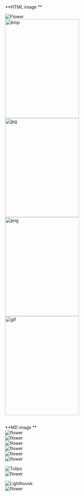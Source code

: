 
<br>**HTML image ** <br>

<img src="Images\flower.jpg" alt="Flower"><br>
<img src="Images\bmp.bmp" alt="bmp"  height="320" width="240"><br>
<img src="Images\jpg.jpg" alt="jpg"  height="320" width="240"><br>
<img src="Images\png.png" alt="png"  height="320" width="240"><br>
<img src="Images\gif.gif" alt="gif"  height="320" width="240"><br>



<br>**MD image ** <br>
![flower](Images\image11.jpg)<br>
![flower](Images\bmp_MD.bmp)<br>
![flower](Images\jpg_MD.jpg)<br>
![flower](Images\png_MD.png)<br>
![flower](Images\gif_MD.gif)<br>
![flower](Images\image12.jpg "Pot culture")

<img src="..\Images\Tulips.gif" alt="Tulips"><br>
![flower](..\Images\Lighthouse.jpg)<br>

<img src="..\SmokeTesting\Images\Lighthouse.jpg" alt="Lighthouse"><br>
![flower](..\SmokeTesting\Images\Desert.jpg "Desert")<br>
